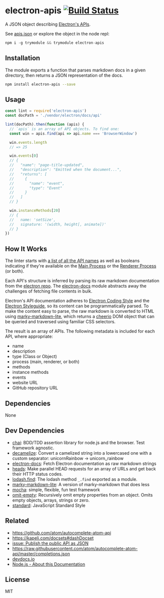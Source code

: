 # electron-apis [![Build Status](https://travis-ci.org/zeke/electron-apis.svg?branch=master)](https://travis-ci.org/zeke/electron-apis)

A JSON object describing [Electron's APIs](http://electron.atom.io/docs/api/).

See [apis.json](/apis.json) or explore the object in the node repl:

```js
npm i -g trymodule && trymodule electron-apis
```

## Installation

The module exports a function that parses markdown docs in a given directory,
then returns a JSON representation of the docs.

```sh
npm install electron-apis --save
```

## Usage

```js
const lint = require('electron-apis')
const docPath = './vendor/electron/docs/api'

lint(docPath).then(function (apis) {
  // `apis` is an array of API objects. To find one:
  const win = apis.find(api => api.name === 'BrowserWindow')

  win.events.length
  // => 25

  win.events[0]
  // {
  //   "name": "page-title-updated",
  //   "description": "Emitted when the document...",
  //   "returns": [
  //     {
  //       "name": "event",
  //       "type": "Event"
  //     }
  //   ]
  // }

  win.instanceMethods[20]
  // {
  //   name: 'setSize',
  //   signature: '(width, height[, animate])'
  // }
})
```

## How It Works

The linter starts with [a list of all the API names](/lib/seeds.json)
as well as booleans indicating if they're available on the
[Main Process](https://github.com/electron/electron/blob/master/docs/tutorial/quick-start.md)
or the
[Renderer Process](https://github.com/electron/electron/blob/master/docs/tutorial/quick-start.md)
(or both).

Each API's structure is inferred by parsing its raw markdown documentation from
the [electron repo](https://github.com/electron/electron/tree/master/docs/api).
The [electron-docs](https://github.com/zeke/electron-docs) module abstracts away
the challenges of fetching file contents in bulk.

Electron's API documentation adheres to
[Electron Coding Style](https://github.com/electron/electron/blob/master/docs/development/coding-style.md#naming-things)
and the
[Electron Styleguide](https://github.com/electron/electron/blob/master/docs/styleguide.md),
so its content can be programmatically parsed. To make the content easy to parse,
the raw markdown is converted to HTML using
[marky-markdown-lite](https://ghub.io/marky-markdown-lite),
which returns a [cheerio](https://ghub.io/cheerio) DOM object that can be queried
and traversed using familiar CSS selectors.

The result is an array of APIs. The following
metadata is included for each API, where appropriate:

- name
- description
- type (Class or Object)
- process (main, renderer, or both)
- methods
- instance methods
- events
- website URL
- GitHub repository URL

## Dependencies

None

## Dev Dependencies

- [chai](https://github.com/chaijs/chai): BDD/TDD assertion library for node.js and the browser. Test framework agnostic.
- [decamelize](https://github.com/sindresorhus/decamelize): Convert a camelized string into a lowercased one with a custom separator: unicornRainbow → unicorn_rainbow
- [electron-docs](https://github.com/zeke/electron-docs): Fetch Electron documentation as raw markdown strings
- [heads](https://github.com/zeke/heads): Make parallel HEAD requests for an array of URLs and get back their HTTP status codes.
- [lodash.find](https://github.com/lodash/lodash): The lodash method `_.find` exported as a module.
- [marky-markdown-lite](https://github.com/zeke/marky-markdown-lite): A version of marky-markdown that does less
- [mocha](https://github.com/mochajs/mocha): simple, flexible, fun test framework
- [omit-empty](https://github.com/jonschlinkert/omit-empty): Recursively omit empty properties from an object. Omits empty objects, arrays, strings or zero.
- [standard](https://github.com/feross/standard): JavaScript Standard Style


## Related

- https://github.com/atom/autocomplete-atom-api
- https://kapeli.com/docsets#dashDocset
- [issue: Publish the public API as JSON](https://github.com/electron/electron/issues/3375)
- https://raw.githubusercontent.com/atom/autocomplete-atom-api/master/completions.json
- [devdocs.io](http://devdocs.io/)
- [Node.js - About this Documentation](https://nodejs.org/dist/latest-v6.x/docs/api/documentation.html)

## License

MIT

